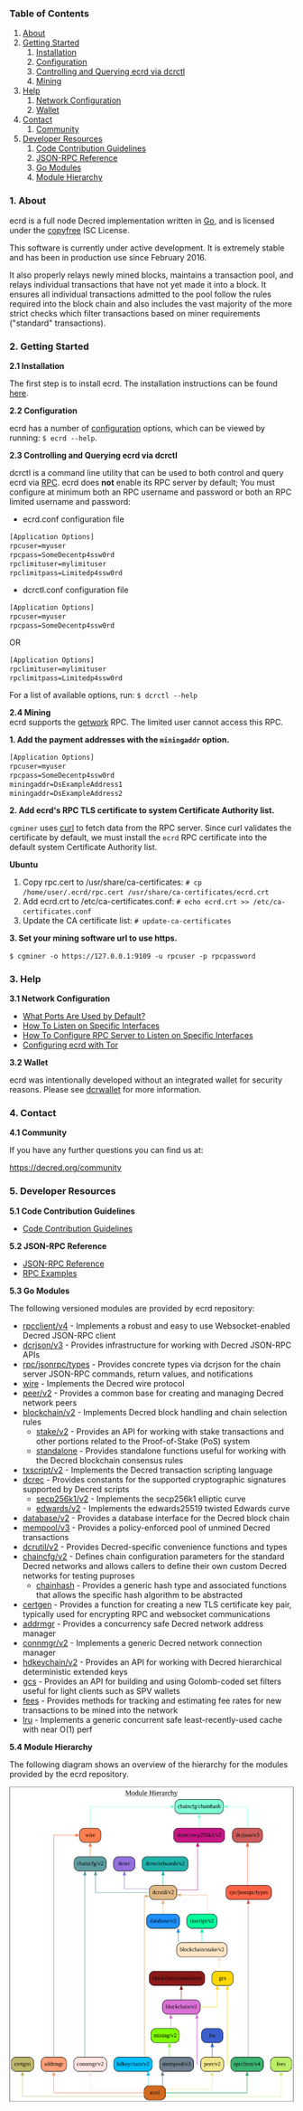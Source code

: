 ### Table of Contents
1. [About](#About)
2. [Getting Started](#GettingStarted)
    1. [Installation](#Installation)
    2. [Configuration](#Configuration)
    3. [Controlling and Querying ecrd via dcrctl](#DcrctlConfig)
    4. [Mining](#Mining)
3. [Help](#Help)
    1. [Network Configuration](#NetworkConfig)
    2. [Wallet](#Wallet)
4. [Contact](#Contact)
    1. [Community](#ContactCommunity)
5. [Developer Resources](#DeveloperResources)
    1. [Code Contribution Guidelines](#ContributionGuidelines)
    2. [JSON-RPC Reference](#JSONRPCReference)
    3. [Go Modules](#GoModules)
    4. [Module Hierarchy](#ModuleHierarchy)

<a name="About" />

### 1. About

ecrd is a full node Decred implementation written in [Go](https://golang.org),
and is licensed under the [copyfree](http://www.copyfree.org) ISC License.

This software is currently under active development.  It is extremely stable and
has been in production use since February 2016.

It also properly relays newly mined blocks, maintains a transaction pool, and
relays individual transactions that have not yet made it into a block.  It
ensures all individual transactions admitted to the pool follow the rules
required into the block chain and also includes the vast majority of the more
strict checks which filter transactions based on miner requirements ("standard"
transactions).

<a name="GettingStarted" />

### 2. Getting Started

<a name="Installation" />

**2.1 Installation**<br />

The first step is to install ecrd.  The installation instructions can be found
[here](https://github.com/Eacred/eacrd/tree/master/README.md#Installation).

<a name="Configuration" />

**2.2 Configuration**<br />

ecrd has a number of [configuration](https://godoc.org/github.com/Eacred/ecrd)
options, which can be viewed by running: `$ ecrd --help`.

<a name="DcrctlConfig" />

**2.3 Controlling and Querying ecrd via dcrctl**<br />

dcrctl is a command line utility that can be used to both control and query ecrd
via [RPC](https://www.wikipedia.org/wiki/Remote_procedure_call).  ecrd does
**not** enable its RPC server by default;  You must configure at minimum both an
RPC username and password or both an RPC limited username and password:

* ecrd.conf configuration file
```
[Application Options]
rpcuser=myuser
rpcpass=SomeDecentp4ssw0rd
rpclimituser=mylimituser
rpclimitpass=Limitedp4ssw0rd
```
* dcrctl.conf configuration file
```
[Application Options]
rpcuser=myuser
rpcpass=SomeDecentp4ssw0rd
```
OR
```
[Application Options]
rpclimituser=mylimituser
rpclimitpass=Limitedp4ssw0rd
```
For a list of available options, run: `$ dcrctl --help`

<a name="Mining" />

**2.4 Mining**<br />
ecrd supports the [getwork](https://github.com/Eacred/eacrd/tree/master/docs/json_rpc_api.mediawiki#getwork)
RPC.  The limited user cannot access this RPC.<br />

**1. Add the payment addresses with the `miningaddr` option.**<br />

```
[Application Options]
rpcuser=myuser
rpcpass=SomeDecentp4ssw0rd
miningaddr=DsExampleAddress1
miningaddr=DsExampleAddress2
```

**2. Add ecrd's RPC TLS certificate to system Certificate Authority list.**<br />

`cgminer` uses [curl](https://curl.haxx.se/) to fetch data from the RPC server.
Since curl validates the certificate by default, we must install the `ecrd` RPC
certificate into the default system Certificate Authority list.

**Ubuntu**<br />

1. Copy rpc.cert to /usr/share/ca-certificates: `# cp /home/user/.ecrd/rpc.cert /usr/share/ca-certificates/ecrd.crt`<br />
2. Add ecrd.crt to /etc/ca-certificates.conf: `# echo ecrd.crt >> /etc/ca-certificates.conf`<br />
3. Update the CA certificate list: `# update-ca-certificates`<br />

**3. Set your mining software url to use https.**<br />

`$ cgminer -o https://127.0.0.1:9109 -u rpcuser -p rpcpassword`

<a name="Help" />

### 3. Help

<a name="NetworkConfig" />

**3.1 Network Configuration**<br />
* [What Ports Are Used by Default?](https://github.com/Eacred/eacrd/tree/master/docs/default_ports.md)
* [How To Listen on Specific Interfaces](https://github.com/Eacred/eacrd/tree/master/docs/configure_peer_server_listen_interfaces.md)
* [How To Configure RPC Server to Listen on Specific Interfaces](https://github.com/Eacred/eacrd/tree/master/docs/configure_rpc_server_listen_interfaces.md)
* [Configuring ecrd with Tor](https://github.com/Eacred/eacrd/tree/master/docs/configuring_tor.md)

<a name="Wallet" />

**3.2 Wallet**<br />

ecrd was intentionally developed without an integrated wallet for security
reasons.  Please see [dcrwallet](https://github.com/Eacred/eacrwallet) for more
information.

<a name="Contact" />

### 4. Contact

<a name="ContactCommunity" />

**4.1 Community**<br />

If you have any further questions you can find us at:

https://decred.org/community

<a name="DeveloperResources" />

### 5. Developer Resources

<a name="ContributionGuidelines" />

**5.1 Code Contribution Guidelines**

* [Code Contribution Guidelines](https://github.com/Eacred/eacrd/tree/master/docs/code_contribution_guidelines.md)

<a name="JSONRPCReference" />

**5.2 JSON-RPC Reference**

* [JSON-RPC Reference](https://github.com/Eacred/eacrd/tree/master/docs/json_rpc_api.mediawiki)
* [RPC Examples](https://github.com/Eacred/eacrd/tree/master/docs/json_rpc_api.mediawiki#8-example-code)

<a name="GoModules" />

**5.3 Go Modules**

The following versioned modules are provided by ecrd repository:

* [rpcclient/v4](https://github.com/Eacred/eacrd/tree/master/rpcclient) - Implements
  a robust and easy to use Websocket-enabled Decred JSON-RPC client
* [dcrjson/v3](https://github.com/Eacred/eacrd/tree/master/dcrjson) - Provides
  infrastructure for working with Decred JSON-RPC APIs
* [rpc/jsonrpc/types](https://github.com/Eacred/eacrd/tree/master/rpc/jsonrpc/types) -
  Provides concrete types via dcrjson for the chain server JSON-RPC commands,
  return values, and notifications
* [wire](https://github.com/Eacred/eacrd/tree/master/wire) - Implements the
  Decred wire protocol
* [peer/v2](https://github.com/Eacred/eacrd/tree/master/peer) - Provides a common
  base for creating and managing Decred network peers
* [blockchain/v2](https://github.com/Eacred/eacrd/tree/master/blockchain) -
  Implements Decred block handling and chain selection rules
  * [stake/v2](https://github.com/Eacred/eacrd/tree/master/blockchain/stake) -
    Provides an API for working with stake transactions and other portions
    related to the Proof-of-Stake (PoS) system
  * [standalone](https://github.com/Eacred/eacrd/tree/master/blockchain/standalone) -
    Provides standalone functions useful for working with the Decred blockchain
    consensus rules
* [txscript/v2](https://github.com/Eacred/eacrd/tree/master/txscript) -
  Implements the Decred transaction scripting language
* [dcrec](https://github.com/Eacred/eacrd/tree/master/dcrec) - Provides constants
  for the supported cryptographic signatures supported by Decred scripts
  * [secp256k1/v2](https://github.com/Eacred/eacrd/tree/master/dcrec/secp256k1) -
    Implements the secp256k1 elliptic curve
  * [edwards/v2](https://github.com/Eacred/eacrd/tree/master/dcrec/edwards) -
    Implements the edwards25519 twisted Edwards curve
* [database/v2](https://github.com/Eacred/eacrd/tree/master/database) -
  Provides a database interface for the Decred block chain
* [mempool/v3](https://github.com/Eacred/eacrd/tree/master/mempool) - Provides a
  policy-enforced pool of unmined Decred transactions
* [dcrutil/v2](https://github.com/Eacred/eacrd/tree/master/dcrutil) - Provides
  Decred-specific convenience functions and types
* [chaincfg/v2](https://github.com/Eacred/eacrd/tree/master/chaincfg) - Defines
  chain configuration parameters for the standard Decred networks and allows
  callers to define their own custom Decred networks for testing puproses
  * [chainhash](https://github.com/Eacred/eacrd/tree/master/chaincfg/chainhash) -
    Provides a generic hash type and associated functions that allows the
    specific hash algorithm to be abstracted
* [certgen](https://github.com/Eacred/eacrd/tree/master/certgen) - Provides a
  function for creating a new TLS certificate key pair, typically used for
  encrypting RPC and websocket communications
* [addrmgr](https://github.com/Eacred/eacrd/tree/master/addrmgr) - Provides a
  concurrency safe Decred network address manager
* [connmgr/v2](https://github.com/Eacred/eacrd/tree/master/connmgr) - Implements
  a generic Decred network connection manager
* [hdkeychain/v2](https://github.com/Eacred/eacrd/tree/master/hdkeychain) -
  Provides an API for working with  Decred hierarchical deterministic extended
  keys
* [gcs](https://github.com/Eacred/eacrd/tree/master/gcs) - Provides an API for
  building and using Golomb-coded set filters useful for light clients such as
  SPV wallets
* [fees](https://github.com/Eacred/eacrd/tree/master/fees) - Provides methods for
  tracking and estimating fee rates for new transactions to be mined into the
  network
* [lru](https://github.com/Eacred/eacrd/tree/master/lru) - Implements a generic
  concurrent safe least-recently-used cache with near O(1) perf

<a name="ModuleHierarchy" />

**5.4 Module Hierarchy**

The following diagram shows an overview of the hierarchy for the modules
provided by the ecrd repository.

![Module Hierarchy](./assets/module_hierarchy.svg)
